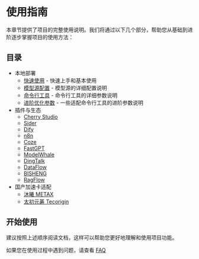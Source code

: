 # 使用指南

本章节提供了项目的完整使用说明。我们将通过以下几个部分，帮助您从基础到进阶逐步掌握项目的使用方法：

## 目录
- 本地部署
    * [快速使用](./quick_usage.md) - 快速上手和基本使用
    * [模型源配置](./model_source.md) - 模型源的详细配置说明  
    * [命令行工具](./cli_tools.md) - 命令行工具的详细参数说明
    * [进阶优化参数](./advanced_cli_parameters.md) - 一些适配命令行工具的进阶参数说明
- 插件与生态
    * [Cherry Studio](plugin/Cherry_Studio.md)
    * [Sider](plugin/Sider.md)
    * [Dify](plugin/Dify.md)
    * [n8n](plugin/n8n.md)
    * [Coze](plugin/Coze.md)
    * [FastGPT](plugin/FastGPT.md)
    * [ModelWhale](plugin/ModelWhale.md)
    * [DingTalk](plugin/DingTalk.md)
    * [DataFlow](plugin/DataFlow.md)
    * [BISHENG](plugin/BISHENG.md)
    * [RagFlow](plugin/RagFlow.md)
- 国产加速卡适配
    * [沐曦 METAX](./domestic_acceleration_cards/METAX.md)
    * [太初元碁 Tecorigin](./domestic_acceleration_cards/Tecorigin.md)

## 开始使用

建议按照上述顺序阅读文档，这样可以帮助您更好地理解和使用项目功能。

如果您在使用过程中遇到问题，请查看 [FAQ](../faq/index.md)